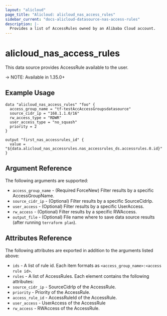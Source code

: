 ```yaml
---
layout: "alicloud"
page_title: "Alicloud: alicloud_nas_access_rules"
sidebar_current: "docs-alicloud-datasource-nas-access-rules"
description: |-
  Provides a list of AccessRules owned by an Alibaba Cloud account.
---
```


# alicloud\_nas_access_rules

This data source provides AccessRule available to the user.

-> NOTE: Available in 1.35.0+

## Example Usage

```
data "alicloud_nas_access_rules" "foo" {
  access_group_name = "tf-testAccAccessGroupsdatasource"
  source_cidr_ip = "168.1.1.0/16"
  rw_access_type = "RDWR"
  user_access_type = "no_squash"
  priority = 2
}

output "first_nas_accessrules_id" {
  value = "${data.alicloud_nas_accessrules.nas_accessrules_ds.accessrules.0.id}"
}
```

## Argument Reference

The following arguments are supported:

* `access_group_name` - (Required ForceNew) Filter results by a specific AccessGroupName.
* `source_cidr_ip` - (Optional) Filter results by a specific SourceCidrIp. 
* `user_access` - (Optional) Filter results by a specific UserAccess. 
* `rw_access` - (Optional) Filter results by a specific RWAccess. 
* `output_file` - (Optional) File name where to save data source results (after running `terraform plan`).

## Attributes Reference

The following attributes are exported in addition to the arguments listed above:

* `ids` - A list of rule id. Each item formats as `<access_group_name>:<access rule id>`.
* `rules` - A list of AccessRules. Each element contains the following attributes:
 * `source_cidr_ip` - SourceCidrIp of the AccessRule.
 * `priority` - Priority of the AccessRule.
 * `access_rule_id` - AccessRuleId of the AccessRule.
 * `user_access` - UserAccess of the AccessRule
 * `rw_access` - RWAccess of the AccessRule.
